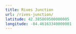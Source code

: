 ```yaml
---
title: Rives Junction
url: /rives-junction/
latitude: 42.385869500000005
longitude: -84.46163340000001
---
```

